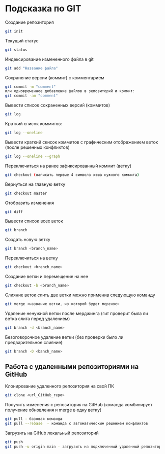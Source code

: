 # Подсказка по GIT

Создание репозитория
```sh
git init 
```
Текущий статус
```sh
git status
```
Индексирование измененного файла в git
```sh
git add "Название файла"
```
Сохранение версии (коммит) с комментарием
```sh 
git commit -m "comment"
или одновременное добавление файлов в репозиторий и коммит:
git commit -am "comment"
```
Вывести список сохраненных версий (коммитов)
```sh
git log 
``` 
Краткий список коммитов:
```sh
git log --oneline
```
Вывести краткий скисок коммитов с графическим отображением веток (после решенных конфликтов)
```sh
git log --oneline --graph
```

Переключиться на ранее зафиксированный коммит (ветку)
```sh
git checkout (написать первые 4 символа хэша нужного коммита)
```
Вернуться на главную ветку 
```sh 
git checkout master
```
Отобразить изменения
```sh
git diff 
```
Вывести список всех веток
```sh
git branch 
```
Создать новую ветку
```sh
git branch <branch_name>
```
Переключиться на ветку
```sh
git checkout <branch_name>
```
Создание ветки и перемещение на нее 
```sh
git checkout -b <branch_name>
```
Слияние веток
слить две ветки можно применив следующую команду
```sh 
git merge <название ветки, из которой будет перенос>
```
Удаление ненужной ветки после мерджинга (гит проверит была ли ветка слита перед удалением)
```sh
git branch -d <branch_name>
```
Безоговорочное удаление ветки (без проверки было ли предварительное слияние)
```sh
git branch -D <banch_name>
```

## Работа с удаленными репозиториями на GitHub

Клонирование удаленного репозитория на свой ПК
```sh
git clone <url_GitHub_repo>
```

Получить изменения с репозитория на GitHub (команда комбинирует получение обновления и merge в одну ветку)
```sh
git pull - базовая команда
git pull --rebase  - команда с автоматическим решением конфликтов
```

Загрузить на GiHub локальный репозиторий
```sh
git push
git push -u origin main - загрузить на подключенный удаленный репозиторий origin ветку main
```
